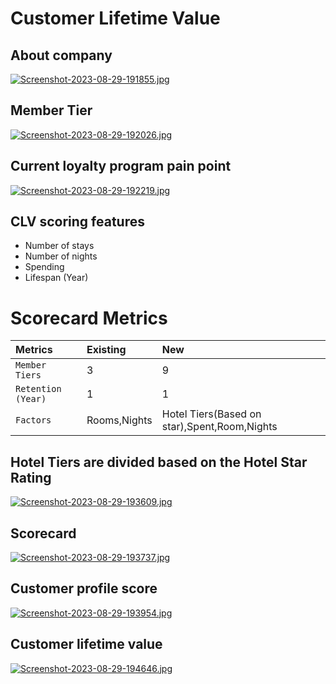 # Customer Lifetime Value

## About company

[![Screenshot-2023-08-29-191855.jpg](https://i.postimg.cc/fkn3MBtQ/Screenshot-2023-08-29-191855.jpg)](https://postimg.cc/rRjyJGNf)

## Member Tier

[![Screenshot-2023-08-29-192026.jpg](https://i.postimg.cc/L5MYpxZK/Screenshot-2023-08-29-192026.jpg)](https://postimg.cc/qhjMcXLj)

## Current loyalty program pain point

[![Screenshot-2023-08-29-192219.jpg](https://i.postimg.cc/brK6pc9Y/Screenshot-2023-08-29-192219.jpg)](https://postimg.cc/XBkKkPPt)


## CLV scoring features

- Number of stays              
- Number of nights
- Spending
- Lifespan (Year)

# Scorecard Metrics


| Metrics | Existing     | New                |
| :-------- | :------- | :------------ |
| `Member Tiers ` | 3  | 9 |
| `Retention (Year)` | 1 | 1 |
| `Factors` |  Rooms,Nights |  Hotel Tiers(Based on star),Spent,Room,Nights|

## Hotel Tiers are divided based on the Hotel Star Rating

[![Screenshot-2023-08-29-193609.jpg](https://i.postimg.cc/MHnS9QDc/Screenshot-2023-08-29-193609.jpg)](https://postimg.cc/7Jrd6bjD)


## Scorecard

[![Screenshot-2023-08-29-193737.jpg](https://i.postimg.cc/hjgwJ76F/Screenshot-2023-08-29-193737.jpg)](https://postimg.cc/wtfFZ39F)


## Customer profile score

[![Screenshot-2023-08-29-193954.jpg](https://i.postimg.cc/Wz0xtwbP/Screenshot-2023-08-29-193954.jpg)](https://postimg.cc/30JtcpvL)


## Customer lifetime value

[![Screenshot-2023-08-29-194646.jpg](https://i.postimg.cc/t4CZtXZL/Screenshot-2023-08-29-194646.jpg)](https://postimg.cc/ZC25JzLc)